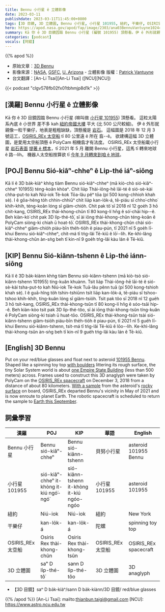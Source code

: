 ```yaml
---
title: Bennu 小行星 ê 立體影像
date: 2023-03-11
publishdate: 2023-03-11T11:45:00+0800
tags: [3D 目鏡, 3D 立體圖, Bennu 小行星, 小行星 101955, 紐約, 干樂仔, OSIRIS_REx 太空船]
hero: https://apod.nasa.gov/apod/fap/image/2303/ana03BennuVantuyne1024c.jpg
summary: Kā 你 ê 3D 目鏡囥踮 Bennu 小行星 (編號 101955) 頂懸看。伊 ê 外形就親像一个干樂仔，地表是粗粗缺缺，頂懸攏是岩石。
categories: [podcast]
vocals: [阿錕]
---
```


{{% apod %}}

- 原始文章：[3D Bennu](https://apod.nasa.gov/apod/ap230311.html)
- 影像來源：[NASA](https://www.nasa.gov/), [GSFC](https://www.nasa.gov/goddard), [U. Arizona](https://www.lpl.arizona.edu/research/orex) - 立體影像 版權：[Patrick Vantuyne](https://www.hq.nasa.gov/alsj/ApAnPaVa.html)
- 台文翻譯：[An-Li Tsai][An-Li Tsai] ([NCU][NCU])

{{< podcast "clgv578fb02fx01tbhmjp8d1k" >}}

## [漢羅] Bennu 小行星 ê 立體影像
Kā 你 ê 3D 目鏡囥踮 Bennu 小行星 (嘛叫做 [小行星 101955][101955 Bennu]) 頂懸看。
這粒太陽系內底 ê 小世界 差不多 kah [紐約帝國大樓][one Empire State Building] 平大 (比 500 公尺較細)。
伊 ê 外形就親像一粒干樂仔，地表是粗粗缺缺，頂懸攏是 [岩石][with boulders]。
這幅圖是 2018 年 12 月 3 號這工，[OSIRIS_REx 太空船][OSIRIS_REx spacecraft] tī 80 公里遠 ê 所在 翕--ê。
欲建構這幅 3D 立體圖，是愛用太空船頂懸 ê PolyCam 相機翕才有法度。
OSIRIS_REx 太空船載小行星 [岩石表面][rocky surface] [提著 ê 標本][With a sample]，tī 2021 年 5 月 離開 Bennu 小行星，這馬 tī 轉來地球 ê 路--lih。
機器人太空船按算欲 tī [今年 9 月轉來到咱 ê 地球][Earth this September]。

## [POJ] Bennu Sió-kiâⁿ-chheⁿ ê Li̍p-thé iáⁿ-siōng
Kā lí ê 3D ba̍k-kiàⁿ khǹg tiàm Bennu sió-kiâⁿ-chheⁿ (mā kiò-chò sió-kiâⁿ-chheⁿ 101955) téng-koân khòaⁿ.
Chit lia̍p Thài-iông-hē lāi-té ê sió-sè-kài chha-put-to kah Niú-iok Tè-kok Tōa-lâu pêⁿ tōa (pí 500 kong-chhioh khah sè).
I ê gōa-hêng to̍h chhin-chhiūⁿ chi̍t lia̍p kan-lo̍k-á, tē-piáu sī chho͘-chho͘ khih-khih, téng-koân lóng sī giâm-chio̍h.
Chit pak tô͘ sī 2018 nî 12 goe̍h 3 hō chit-kang, OSIRIS_REx thài-khong-chûn tī 80 kong-lí hn̄g ê só͘-chāi hip--ê.
Beh kiàn-kò͘ chit pak 3D li̍p-thé-tô͘, sī ài iōng thài-khong-chûn téng-koân ê PolyCam siòng-ki chiah ū hoat-tō͘.
OSIRIS_REx thài-khong-chûn chài sió-kiâⁿ-chheⁿ giâm-chio̍h piáu-bīn the̍h-tio̍h ê piau-pún, tī 2021 nî 5 goe̍h lī-khui Bennu sió-kiâⁿ-chheⁿ, chit-má tī tńg-lâi Tē-kiû ê lō͘--lih.
Ke-khì-lâng thài-khong-chûn àn-sǹg beh tī kin-nî 9 goe̍h tńg-lâi kàu lán ê Tē-kiû.

## [KIP] Bennu Sió-kiânn-tshenn ê Li̍p-thé iánn-siōng
Kā lí ê 3D ba̍k-kiànn khǹg tiàm Bennu sió-kiânn-tshenn (mā kiò-tsò sió-kiânn-tshenn 101955) tíng-kuân khuànn.
Tsit lia̍p Thài-iông-hē lāi-té ê sió-sè-kài tsha-put-to kah Niú-iok Tè-kok Tuā-lâu pênn tuā (pí 500 kong-tshioh khah sè).
I ê guā-hîng to̍h tshin-tshiūnn tsi̍t lia̍p kan-lo̍k-á, tē-piáu sī tshoo-tshoo khih-khih, tíng-kuân lóng sī giâm-tsio̍h.
Tsit pak tôo sī 2018 nî 12 gue̍h 3 hō tsit-kang, OSIRIS_REx thài-khong-tsûn tī 80 kong-lí hn̄g ê sóo-tsāi hip--ê.
Beh kiàn-kòo tsit pak 3D li̍p-thé-tôo, sī ài iōng thài-khong-tsûn tíng-kuân ê PolyCam siòng-ki tsiah ū huat-tōo.
OSIRIS_REx thài-khong-tsûn tsài sió-kiânn-tshenn giâm-tsio̍h piáu-bīn the̍h-tio̍h ê piau-pún, tī 2021 nî 5 gue̍h lī-khui Bennu sió-kiânn-tshenn, tsit-má tī tńg-lâi Tē-kiû ê lōo--lih.
Ke-khì-lâng thài-khong-tsûn àn-sǹg beh tī kin-nî 9 gue̍h tńg-lâi kàu lán ê Tē-kiû.

## [English] 3D Bennu
Put on your red/blue glasses and float next to asteroid [101955 Bennu][101955 Bennu].
Shaped like a spinning toy top [with boulders][with boulders] littering its rough surface, the tiny Solar System world is about [one Empire State Building][one Empire State Building] (less than 500 meters) across.
Frames used to construct this 3D anaglyph were taken by PolyCam on the [OSIRIS_REx spacecraft][OSIRIS_REx spacecraft] on December 3, 2018 from a distance of about 80 kilometers.
[With a sample][With a sample] from the asteroid's [rocky surface][rocky surface] on board, OSIRIS_REx departed Bennu's vicinity in May of 2021 and is now enroute to planet Earth.
The robotic spacecraft is scheduled to return the sample to [Earth this September][Earth this September].


## 詞彙學習

|漢羅|POJ|KIP|華語|English|
|-|-|-|-|-|
|Bennu 小行星|Bennu sió-kiâⁿ-chheⁿ|Bennu sió-kiânn-tshenn|貝努小行星|asteroid 101955 Bennu|
|小行星 101955|sió-kiâⁿ-chheⁿ it-khòng it-kiú ngó͘-ngó͘|sió-kiânn-tshenn it-khòng it-kiú ngóo-ngóo|小行星 101955|asteroid 101955|
|紐約|Niú-iok|Niú-iok|紐約|New York|
|干樂仔|kan-lo̍k-á|kan-lo̍k-á|陀螺|spinning toy top|
|OSIRIS_REx 太空船|Osiris Rex thài-khong-chûn|Osiris Rex thài-khong-tsûn|OSIRIS_REx 太空船|OSIRIS_REx spacecraft|
|3D 立體圖|saⁿ D li̍p-thé-tô͘|sann D li̍p-thé-tôo|3D 立體圖|3D anaglyph|
- 【3D 目鏡】saⁿ D ba̍k-kiàⁿ/sann D ba̍k-kiànn/3D 目鏡/ red/blue glasses

{{% /apod %}}
[An-Li Tsai]: mailto:thianbun.taigi@gmail.com
[NCU]: https://www.astro.ncu.edu.tw

[copyright]: https://apod.nasa.gov/apod/fap/lib/about_apod.html#srapply
[License]: https://creativecommons.org/licenses/by/2.0/

[101955 Bennu]:https://solarsystem.nasa.gov/asteroids-comets-and-meteors/asteroids/101955-bennu/overview/
[with boulders]:https://www.youtube.com/watch?v=QunVAWABQSc
[one Empire State Building]:https://en.wikipedia.org/wiki/Empire_State_Building
[OSIRIS_REx spacecraft]:https://www.nasa.gov/osiris-rex
[With a sample]:https://apod.nasa.gov/apod/ap201022.html
[rocky surface]:https://www.nasa.gov/feature/goddard/2021/nasa-mission-helps-solve-a-mystery-why-are-some-asteroid-surfaces-rocky
[Earth this September]:https://www.nasa.gov/feature/goddard/2022/1st-nasa-asteroid-sample-return-mission-on-track-for-fall-23-delivery
